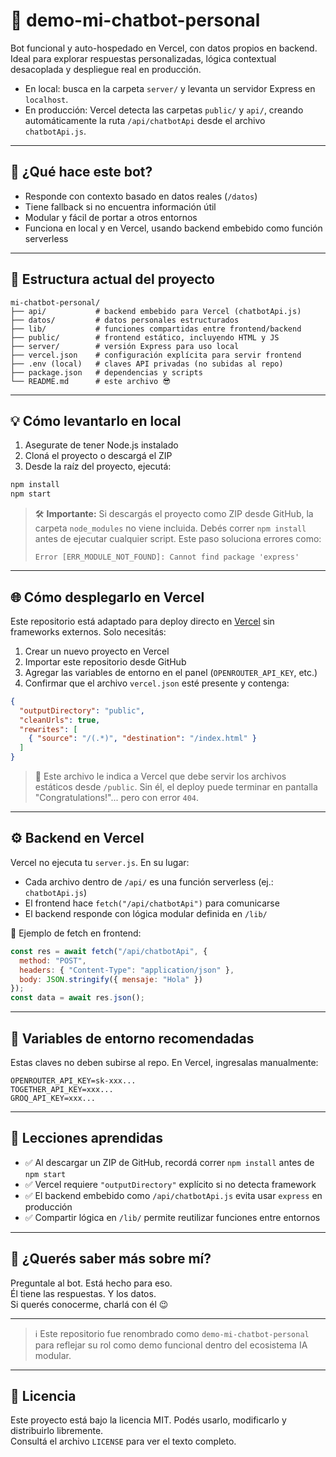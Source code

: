 # 💬 demo-mi-chatbot-personal

Bot funcional y auto-hospedado en Vercel, con datos propios en backend. Ideal para explorar respuestas personalizadas, lógica contextual desacoplada y despliegue real en producción. 
- En local: busca en la carpeta `server/` y levanta un servidor Express en `localhost`.
- En producción: Vercel detecta las carpetas `public/` y `api/`, creando automáticamente la ruta `/api/chatbotApi` desde el archivo `chatbotApi.js`.

---

## 🚀 ¿Qué hace este bot?

- Responde con contexto basado en datos reales (`/datos`)
- Tiene fallback si no encuentra información útil
- Modular y fácil de portar a otros entornos
- Funciona en local y en Vercel, usando backend embebido como función serverless

---

## 📁 Estructura actual del proyecto

```text
mi-chatbot-personal/
├── api/           # backend embebido para Vercel (chatbotApi.js)
├── datos/         # datos personales estructurados
├── lib/           # funciones compartidas entre frontend/backend
├── public/        # frontend estático, incluyendo HTML y JS
├── server/        # versión Express para uso local
├── vercel.json    # configuración explícita para servir frontend
├── .env (local)   # claves API privadas (no subidas al repo)
├── package.json   # dependencias y scripts
└── README.md      # este archivo 😎
```

---

## 💡 Cómo levantarlo en local

1. Asegurate de tener Node.js instalado
2. Cloná el proyecto o descargá el ZIP
3. Desde la raíz del proyecto, ejecutá:

```bash
npm install
npm start
```

> 🛠️ **Importante:** Si descargás el proyecto como ZIP desde GitHub, la carpeta `node_modules` no viene incluida. Debés correr `npm install` antes de ejecutar cualquier script. Este paso soluciona errores como:
>
> ```
> Error [ERR_MODULE_NOT_FOUND]: Cannot find package 'express'
> ```

---

## 🌐 Cómo desplegarlo en Vercel

Este repositorio está adaptado para deploy directo en [Vercel](https://vercel.com/) sin frameworks externos. Solo necesitás:

1. Crear un nuevo proyecto en Vercel
2. Importar este repositorio desde GitHub
3. Agregar las variables de entorno en el panel (`OPENROUTER_API_KEY`, etc.)
4. Confirmar que el archivo `vercel.json` esté presente y contenga:

```json
{
  "outputDirectory": "public",
  "cleanUrls": true,
  "rewrites": [
    { "source": "/(.*)", "destination": "/index.html" }
  ]
}
```

> 🦸 Este archivo le indica a Vercel que debe servir los archivos estáticos desde `/public`. Sin él, el deploy puede terminar en pantalla "Congratulations!"... pero con error `404`.

---

## ⚙️ Backend en Vercel

Vercel no ejecuta tu `server.js`. En su lugar:

- Cada archivo dentro de `/api/` es una función serverless (ej.: `chatbotApi.js`)
- El frontend hace `fetch("/api/chatbotApi")` para comunicarse
- El backend responde con lógica modular definida en `/lib/`

🔧 Ejemplo de fetch en frontend:

```js
const res = await fetch("/api/chatbotApi", {
  method: "POST",
  headers: { "Content-Type": "application/json" },
  body: JSON.stringify({ mensaje: "Hola" })
});
const data = await res.json();
```

---

## 🔐 Variables de entorno recomendadas

Estas claves no deben subirse al repo. En Vercel, ingresalas manualmente:

```
OPENROUTER_API_KEY=sk-xxx...
TOGETHER_API_KEY=xxx...
GROQ_API_KEY=xxx...
```

---

## 🧠 Lecciones aprendidas

- ✅ Al descargar un ZIP de GitHub, recordá correr `npm install` antes de `npm start`
- ✅ Vercel requiere `"outputDirectory"` explícito si no detecta framework
- ✅ El backend embebido como `/api/chatbotApi.js` evita usar `express` en producción
- ✅ Compartir lógica en `/lib/` permite reutilizar funciones entre entornos

---

## 💬 ¿Querés saber más sobre mí?

Preguntale al bot. Está hecho para eso.  
Él tiene las respuestas. Y los datos.  
Si querés conocerme, charlá con él 😉

---

> ℹ️ Este repositorio fue renombrado como `demo-mi-chatbot-personal` para reflejar su rol como demo funcional dentro del ecosistema IA modular.

---

## 📄 Licencia

Este proyecto está bajo la licencia MIT. Podés usarlo, modificarlo y distribuirlo libremente.  
Consultá el archivo `LICENSE` para ver el texto completo.
```

